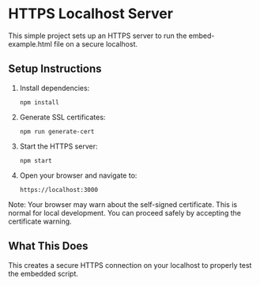 # HTTPS Localhost Server

This simple project sets up an HTTPS server to run the embed-example.html file on a secure localhost.

## Setup Instructions

1. Install dependencies:
   ```
   npm install
   ```

2. Generate SSL certificates:
   ```
   npm run generate-cert
   ```

3. Start the HTTPS server:
   ```
   npm start
   ```

4. Open your browser and navigate to:
   ```
   https://localhost:3000
   ```

Note: Your browser may warn about the self-signed certificate. This is normal for local development. You can proceed safely by accepting the certificate warning.

## What This Does

This creates a secure HTTPS connection on your localhost to properly test the embedded script.